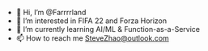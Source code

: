 - 👋 Hi, I’m @Farrrrland
- 👀 I’m interested in FIFA 22 and Forza Horizon
- 🌱 I’m currently learning AI/ML & Function-as-a-Service
- 📫 How to reach me SteveZhao@outlook.com

<!---
Farrrrland/Farrrrland is a ✨ special ✨ repository because its `README.md` (this file) appears on your GitHub profile.
You can click the Preview link to take a look at your changes.
--->
